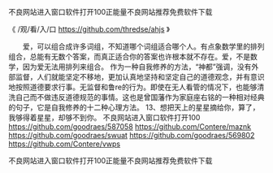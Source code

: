 
不良网站进入窗口软件打开100正能量不良网站推荐免费软件下载




《 /观/看/入/口 https://github.com/thredse/ahjs 》




　　爱，可以组合成许多词组，不知道哪个词组适合哪个人。有点象数学里的排列组合，总能有无数个答案，而真正适合你的答案也许根本就不存在。爱，不是数学，因为爱无法用排列来组合。
作为一种自我修养的方法，“神都”强调，没有外部监督，人们就能坚定不移地，更加认真地坚持和坚定自己的道德观念，并有意识地按照道德要求行事。无监督和鲁re的行为。即使在无人看管的情况下，也能够清洗自己而不做违反道德规范的事情。这也是曾国藩作为家庭座右铭的一种相对经典的句子，它是自我修养的十二种心理方法。
	13、想把天上的星星摘给你，算了，我够得着星星，却够不到你。
不良网站进入窗口软件打开100
https://github.com/goodraes/587058
https://github.com/Contere/maznk
https://github.com/goodraes/swuat
https://github.com/goodraes/569802
https://github.com/Contere/vwps





不良网站进入窗口软件打开100正能量不良网站推荐免费软件下载
